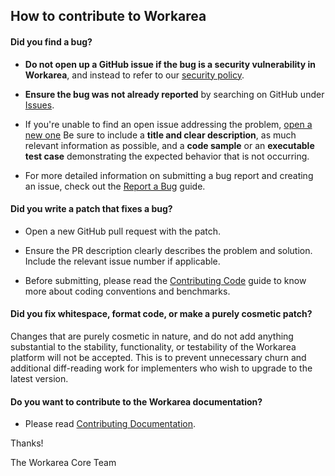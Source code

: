 ## How to contribute to Workarea

#### Did you find a bug?

* **Do not open up a GitHub issue if the bug is a security vulnerability
  in Workarea**, and instead to refer to our [security policy](https://developer.workarea.com/articles/security-policy.html).

* **Ensure the bug was not already reported** by searching on GitHub
  under [Issues](https://github.com/workarea-commerce/workarea/issues).

* If you're unable to find an open issue addressing the problem, [open a new one](https://github.com/workarea-commerce/workarea/issues/new)
  Be sure to include a **title and clear description**, as much relevant
  information as possible, and a **code sample** or an **executable test
  case** demonstrating the expected behavior that is not occurring.

* For more detailed information on submitting a bug report and creating
  an issue, check out the [Report a Bug](https://developer.workarea.com/articles/report-a-bug.html) guide.

#### Did you write a patch that fixes a bug?

* Open a new GitHub pull request with the patch.

* Ensure the PR description clearly describes the problem and solution.
  Include the relevant issue number if applicable.

* Before submitting, please read the [Contributing Code](https://developer.workarea.com/articles/contributing-code.html)
  guide to know more about coding conventions and benchmarks.

#### Did you fix whitespace, format code, or make a purely cosmetic patch?

Changes that are purely cosmetic in nature, and do not add anything
substantial to the stability, functionality, or testability of the
Workarea platform will not be accepted. This is to prevent unnecessary
churn and additional diff-reading work for implementers who wish to
upgrade to the latest version.

#### Do you want to contribute to the Workarea documentation?

* Please read [Contributing Documentation](https://developer.workarea.com/articles/contributing-documentation.html).

Thanks!

The Workarea Core Team

